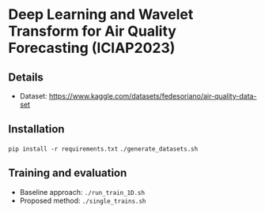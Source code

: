 # Deep Learning and Wavelet Transform for Air Quality Forecasting (ICIAP2023)

## Details
- Dataset: https://www.kaggle.com/datasets/fedesoriano/air-quality-data-set

## Installation
`pip install -r requirements.txt`
`./generate_datasets.sh`

## Training and evaluation
- Baseline approach: `./run_train_1D.sh`
- Proposed method: `./single_trains.sh`